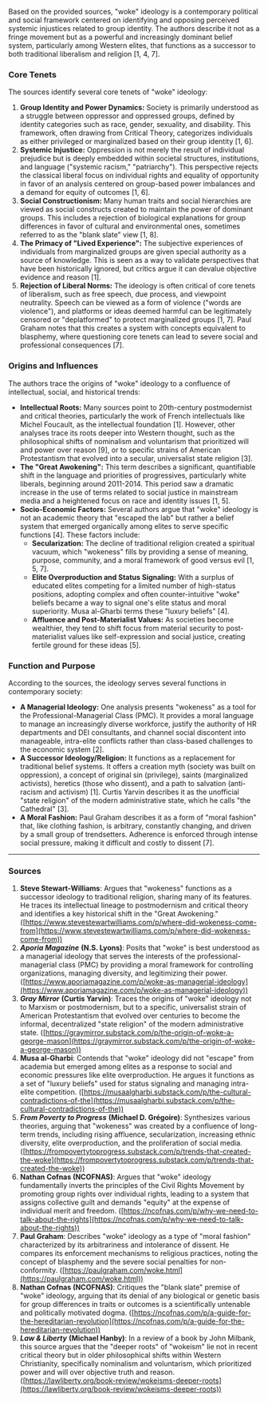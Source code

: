 Based on the provided sources, "woke" ideology is a contemporary political and social framework centered on identifying and opposing perceived systemic injustices related to group identity. The authors describe it not as a fringe movement but as a powerful and increasingly dominant belief system, particularly among Western elites, that functions as a successor to both traditional liberalism and religion [1, 4, 7].

### Core Tenets

The sources identify several core tenets of "woke" ideology:

1.  **Group Identity and Power Dynamics:** Society is primarily understood as a struggle between oppressor and oppressed groups, defined by identity categories such as race, gender, sexuality, and disability. This framework, often drawing from Critical Theory, categorizes individuals as either privileged or marginalized based on their group identity [1, 6].
2.  **Systemic Injustice:** Oppression is not merely the result of individual prejudice but is deeply embedded within societal structures, institutions, and language ("systemic racism," "patriarchy"). This perspective rejects the classical liberal focus on individual rights and equality of opportunity in favor of an analysis centered on group-based power imbalances and a demand for equity of outcomes [1, 6].
3.  **Social Constructionism:** Many human traits and social hierarchies are viewed as social constructs created to maintain the power of dominant groups. This includes a rejection of biological explanations for group differences in favor of cultural and environmental ones, sometimes referred to as the "blank slate" view [1, 8].
4.  **The Primacy of "Lived Experience":** The subjective experiences of individuals from marginalized groups are given special authority as a source of knowledge. This is seen as a way to validate perspectives that have been historically ignored, but critics argue it can devalue objective evidence and reason [1].
5.  **Rejection of Liberal Norms:** The ideology is often critical of core tenets of liberalism, such as free speech, due process, and viewpoint neutrality. Speech can be viewed as a form of violence ("words are violence"), and platforms or ideas deemed harmful can be legitimately censored or "deplatformed" to protect marginalized groups [1, 7]. Paul Graham notes that this creates a system with concepts equivalent to blasphemy, where questioning core tenets can lead to severe social and professional consequences [7].

### Origins and Influences

The authors trace the origins of "woke" ideology to a confluence of intellectual, social, and historical trends:

*   **Intellectual Roots:** Many sources point to 20th-century postmodernist and critical theories, particularly the work of French intellectuals like Michel Foucault, as the intellectual foundation [1]. However, other analyses trace its roots deeper into Western thought, such as the philosophical shifts of nominalism and voluntarism that prioritized will and power over reason [9], or to specific strains of American Protestantism that evolved into a secular, universalist state religion [3].
*   **The "Great Awokening":** This term describes a significant, quantifiable shift in the language and priorities of progressives, particularly white liberals, beginning around 2011-2014. This period saw a dramatic increase in the use of terms related to social justice in mainstream media and a heightened focus on race and identity issues [1, 5].
*   **Socio-Economic Factors:** Several authors argue that "woke" ideology is not an academic theory that "escaped the lab" but rather a belief system that emerged organically among elites to serve specific functions [4]. These factors include:
    *   **Secularization:** The decline of traditional religion created a spiritual vacuum, which "wokeness" fills by providing a sense of meaning, purpose, community, and a moral framework of good versus evil [1, 5, 7].
    *   **Elite Overproduction and Status Signaling:** With a surplus of educated elites competing for a limited number of high-status positions, adopting complex and often counter-intuitive "woke" beliefs became a way to signal one's elite status and moral superiority. Musa al-Gharbi terms these "luxury beliefs" [4].
    *   **Affluence and Post-Materialist Values:** As societies become wealthier, they tend to shift focus from material security to post-materialist values like self-expression and social justice, creating fertile ground for these ideas [5].

### Function and Purpose

According to the sources, the ideology serves several functions in contemporary society:

*   **A Managerial Ideology:** One analysis presents "wokeness" as a tool for the Professional-Managerial Class (PMC). It provides a moral language to manage an increasingly diverse workforce, justify the authority of HR departments and DEI consultants, and channel social discontent into manageable, intra-elite conflicts rather than class-based challenges to the economic system [2].
*   **A Successor Ideology/Religion:** It functions as a replacement for traditional belief systems. It offers a creation myth (society was built on oppression), a concept of original sin (privilege), saints (marginalized activists), heretics (those who dissent), and a path to salvation (anti-racism and activism) [1]. Curtis Yarvin describes it as the unofficial "state religion" of the modern administrative state, which he calls "the Cathedral" [3].
*   **A Moral Fashion:** Paul Graham describes it as a form of "moral fashion" that, like clothing fashion, is arbitrary, constantly changing, and driven by a small group of trendsetters. Adherence is enforced through intense social pressure, making it difficult and costly to dissent [7].

---
### Sources

1.  **Steve Stewart-Williams**: Argues that "wokeness" functions as a successor ideology to traditional religion, sharing many of its features. He traces its intellectual lineage to postmodernism and critical theory and identifies a key historical shift in the "Great Awokening." ([https://www.stevestewartwilliams.com/p/where-did-wokeness-come-from](https://www.stevestewartwilliams.com/p/where-did-wokeness-come-from))
2.  ***Aporia Magazine*** **(N.S. Lyons)**: Posits that "woke" is best understood as a managerial ideology that serves the interests of the professional-managerial class (PMC) by providing a moral framework for controlling organizations, managing diversity, and legitimizing their power. ([https://www.aporiamagazine.com/p/woke-as-managerial-ideology](https://www.aporiamagazine.com/p/woke-as-managerial-ideology))
3.  ***Gray Mirror*** **(Curtis Yarvin)**: Traces the origins of "woke" ideology not to Marxism or postmodernism, but to a specific, universalist strain of American Protestantism that evolved over centuries to become the informal, decentralized "state religion" of the modern administrative state. ([https://graymirror.substack.com/p/the-origin-of-woke-a-george-mason](https://graymirror.substack.com/p/the-origin-of-woke-a-george-mason))
4.  **Musa al-Gharbi**: Contends that "woke" ideology did not "escape" from academia but emerged among elites as a response to social and economic pressures like elite overproduction. He argues it functions as a set of "luxury beliefs" used for status signaling and managing intra-elite competition. ([https://musaalgharbi.substack.com/p/the-cultural-contradictions-of-the](https://musaalgharbi.substack.com/p/the-cultural-contradictions-of-the))
5.  ***From Poverty to Progress*** **(Michael D. Grégoire)**: Synthesizes various theories, arguing that "wokeness" was created by a confluence of long-term trends, including rising affluence, secularization, increasing ethnic diversity, elite overproduction, and the proliferation of social media. ([https://frompovertytoprogress.substack.com/p/trends-that-created-the-woke](https://frompovertytoprogress.substack.com/p/trends-that-created-the-woke))
6.  **Nathan Cofnas (NCOFNAS)**: Argues that "woke" ideology fundamentally inverts the principles of the Civil Rights Movement by promoting group rights over individual rights, leading to a system that assigns collective guilt and demands "equity" at the expense of individual merit and freedom. ([https://ncofnas.com/p/why-we-need-to-talk-about-the-rights](https://ncofnas.com/p/why-we-need-to-talk-about-the-rights))
7.  **Paul Graham**: Describes "woke" ideology as a type of "moral fashion" characterized by its arbitrariness and intolerance of dissent. He compares its enforcement mechanisms to religious practices, noting the concept of blasphemy and the severe social penalties for non-conformity. ([https://paulgraham.com/woke.html](https://paulgraham.com/woke.html))
8.  **Nathan Cofnas (NCOFNAS)**: Critiques the "blank slate" premise of "woke" ideology, arguing that its denial of any biological or genetic basis for group differences in traits or outcomes is a scientifically untenable and politically motivated dogma. ([https://ncofnas.com/p/a-guide-for-the-hereditarian-revolution](https://ncofnas.com/p/a-guide-for-the-hereditarian-revolution))
9.  ***Law & Liberty*** **(Michael Hanby)**: In a review of a book by John Milbank, this source argues that the "deeper roots" of "wokeism" lie not in recent critical theory but in older philosophical shifts within Western Christianity, specifically nominalism and voluntarism, which prioritized power and will over objective truth and reason. ([https://lawliberty.org/book-review/wokeisms-deeper-roots](https://lawliberty.org/book-review/wokeisms-deeper-roots))